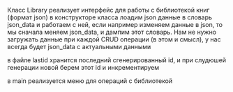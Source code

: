 

Класс Library реализует интерфейс для работы с библиотекой книг (формат json)
в конструкторе класса лоадим json данные в словарь json_data и работаем с ней, если
например изменяем данные в json, то мы сначала меняем json_data, и дампим этот словарь.
Нам не нужно загружать данные при каждой CRUD операции (в этом и смысл), у нас всегда будет json_data с актуальными данными 

в файле lastid хранится последний сгенерированный id, и при слудюшей генерации новой берем
этот id и инкрементируем

в main реализуется меню для операций c библиотекой